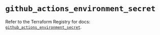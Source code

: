 # `github_actions_environment_secret`

Refer to the Terraform Registry for docs: [`github_actions_environment_secret`](https://registry.terraform.io/providers/integrations/github/6.2.2/docs/resources/actions_environment_secret).
